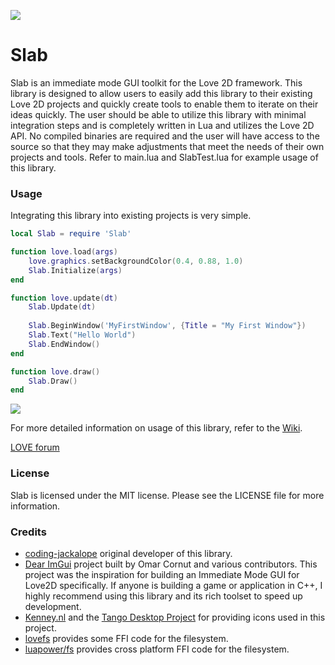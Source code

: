 ![](https://github.com/flamendless/Slab/blob/master/assets/slab.png)

# Slab

Slab is an immediate mode GUI toolkit for the Love 2D framework. This library is designed to
allow users to easily add this library to their existing Love 2D projects and quickly create
tools to enable them to iterate on their ideas quickly. The user should be able to utilize this
library with minimal integration steps and is completely written in Lua and utilizes
the Love 2D API. No compiled binaries are required and the user will have access to the source
so that they may make adjustments that meet the needs of their own projects and tools. Refer
to main.lua and SlabTest.lua for example usage of this library.

### Usage

Integrating this library into existing projects is very simple.

```lua
local Slab = require 'Slab'

function love.load(args)
	love.graphics.setBackgroundColor(0.4, 0.88, 1.0)
	Slab.Initialize(args)
end

function love.update(dt)
	Slab.Update(dt)
  
	Slab.BeginWindow('MyFirstWindow', {Title = "My First Window"})
	Slab.Text("Hello World")
	Slab.EndWindow()
end

function love.draw()
	Slab.Draw()
end
```
![](https://github.com/coding-jackalope/Slab/wiki/Images/Slab_HelloWorld.png)

For more detailed information on usage of this library, refer to the [Wiki](https://github.com/coding-jackalope/Slab/wiki).

[LOVE forum](https://love2d.org/forums/viewtopic.php?t=86410)

### License

Slab is licensed under the MIT license. Please see the LICENSE file for more information.

### Credits
* [coding-jackalope](https://github.com/coding-jackalope) original developer of this library.
* [Dear ImGui](https://github.com/ocornut/imgui) project built by Omar Cornut and various contributors. This project was the inspiration for building an Immediate Mode GUI for Love2D specifically. If anyone is building a game or application in C++, I highly recommend using this library and its rich toolset to speed up development.
* [Kenney.nl](https://kenney.nl/) and the [Tango Desktop Project](https://opengameart.org/content/tango-desktop-icons) for providing icons used in this project.
* [lovefs](https://github.com/linux-man/lovefs) provides some FFI code for the filesystem.
* [luapower/fs](https://github.com/luapower/fs) provides cross platform FFI code for the filesystem.
